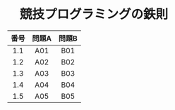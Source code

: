 # 　競技プログラミングの鉄則

|番号|問題A|問題B|
|:--:|:--:|:--:|
|1.1|A01|B01|
|1.2|A02|B02|
|1.3|A03|B03|
|1.4|A04|B04|
|1.5|A05|B05|
